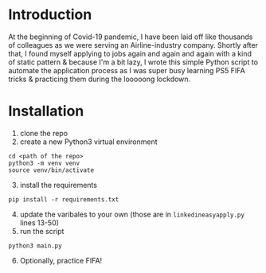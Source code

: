 # Introduction
At the beginning of Covid-19 pandemic, I have been laid off like thousands of colleagues as we were serving an Airline-industry company. Shortly after that, I found myself applying to jobs again and again and again with a kind of static pattern & because I'm a bit lazy, I wrote this simple Python script to automate the application process as I was super busy learning PS5 FIFA tricks & practicing them during the looooong lockdown.


# Installation

1. clone the repo
2. create a new Python3 virtual environment 
```shell
cd <path of the repo>
python3 -m venv venv
source venv/bin/activate
```
3. install the requirements
```shell
pip install -r requirements.txt
```
4. update the varibales to your own (those are in `linkedineasyapply.py` lines 13-50)
5. run the script
```shell
python3 main.py
```
6. Optionally, practice FIFA!